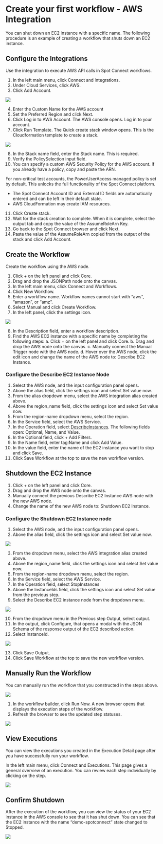# Create your first workflow - AWS Integration

You can shut down an EC2 instance with a specific name. The following procedure is an example of creating a workflow that shuts down an EC2 instance.  

## Configure the Integrations

Use the integration to execute AWS API calls in Spot Connect workflows.

1. In the left main menu, click Connect and Integrations.
2. Under Cloud Services, click AWS.
3. Click Add Account.

<img src="/spot-connect/_media/create-wrkflw-aws-1.png" />

4. Enter the Custom Name for the AWS account
5. Set the Preferred Region and click Next.
6. Click Log in to AWS Account. The AWS console opens. Log in to your account.  
7. Click Run Template. The Quick create stack window opens. This is the Cloudformation template to create a stack.

<img src="/spot-connect/_media/create-wrkflw-aws-2.png" />

8. In the Stack name field, enter the Stack name. This is required.
9. Verify the PolicySelection input field.
10. You can specify a custom AWS Security Policy for the AWS account. If you already have a policy, copy and paste the ARN.  

For non-critical test accounts, the PowerUserAccess managed policy is set by default. 	This unlocks the full functionality of the Spot Connect platform.

* The Spot Connect Account ID and External ID fields are automatically entered and can be left in their default state.
* AWS CloudFormation may create IAM resources.

11. Click Create stack.  
12. Wait for the stack creation to complete. When it is complete, select the output tab and copy the value of the AssumeRoleArn Key.
13. Go back to the Spot Connect browser and click Next.  
14. Paste the value of the AssumeRoleArn copied from the output of the stack and click Add Account.

## Create the Workflow

Create the workflow using the AWS node.

1. Click + on the left panel and click Core.
2. Drag and drop the JSONPath node onto the canvas.
3. In the left main menu, click Connect and Workflows.
4. Click New Workflow.
5. Enter a workflow name. Workflow names cannot start with “aws”, “amazon”, or “amz”.
6. Select Manual and click Create Workflow.
7. In the left panel, click the settings icon.

<img src="/spot-connect/_media/create-wrkflw-spot-6.png" />

8. In the Description field, enter a workflow description.
9. Find the AWS EC2 instance with a specific name by completing the following steps:
  a. Click + on the left panel and click Core.
  b. Drag and drop the AWS node onto the canvas.
  c. Manually connect the Manual Trigger node with the AWS node.
  d. Hover over the AWS node, click the edit icon and change the name of the AWS node to: Describe EC2 Instance.

### Configure the Describe EC2 Instance Node

1. Select the AWS node, and the input configuration panel opens.
2. Above the alias field, click the settings icon and select Set value now.
3. From the alias dropdown menu, select the AWS integration alias created above.
4. Above the region_name field, click the settings icon and select Set value now.
5. From the region-name dropdown menu, select the region.
6. In the Service field, select the AWS Service.
7. In the Operation field, select [DescribeInstances](https://boto3.amazonaws.com/v1/documentation/api/latest/reference/services/ec2/client/describe_instances.html#). The following fields open: Optional, Name, and Value.  
8. In the Optional field, click + Add Filters.  
9. In the Name field, enter tag:Name and click Add Value.
10. In the value field, enter the name of the EC2 instance you want to stop and click Save.
11. Click Save Workflow at the top to save the new workflow version.

## Shutdown the EC2 Instance  

1. Click + on the left panel and click Core.  
2. Drag and drop the AWS node onto the canvas.
3. Manually connect the previous Describe EC2 Instance AWS node with the new AWS node.
4. Change the name of the new AWS node to: Shutdown EC2 Instance.

### Configure the Shutdown EC2 Instance node

1. Select the AWS node, and the input configuration panel opens.
2. Above the alias field, click the settings icon and select Set value now.

<img src="/spot-connect/_media/create-wrkflw-aws-3.png" />

3. From the dropdown menu, select the AWS integration alias created above.
4. Above the region_name field, click the settings icon and select Set value now.
5. From the region-name dropdown menu, select the region.
6. In the Service field, select the AWS Service.
7. In the Operation field, select StopInstances
8. Above the InstanceIds field, click the settings icon and select Set value from the previous step.
9. Select the Describe EC2 instance node from the dropdown menu.

<img src="/spot-connect/_media/create-wrkflw-aws-4.png" />

10. From the dropdown menu in the Previous step Output, select output.  
11. In the output, click Configure, that opens a modal with the JSON Schema of the response output of the EC2 described action.
12. Select InstanceId.

<img src="/spot-connect/_media/create-wrkflw-aws-5.png" />

13. Click Save Output.
14. Click Save Workflow at the top to save the new workflow version.  

## Manually Run the Workflow

You can manually run the workflow that you constructed in the steps above.

<img src="/spot-connect/_media/create-wrkflw-aws-6.png" />

1. In the workflow builder, click Run Now. A new browser opens that displays the execution steps of the workflow.
2. Refresh the browser to see the updated step statuses.

<img src="/spot-connect/_media/create-wrkflw-aws-7.png" />

## View Executions

You can view the executions you created in the Execution Detail page after you have successfully run your workflow.

In the left main menu, click Connect and Executions. This page gives a general overview of an execution. You can review each step individually by clicking on the step.

<img src="/spot-connect/_media/create-wrkflw-aws-8.png" />

## Confirm Shutdown

After the execution of the workflow, you can view the status of your EC2 instance in the AWS console to see that it has shut down. You can see that the EC2 instance with the name “demo-spotconnect” state changed to Stopped.

<img src="/spot-connect/_media/create-wrkflw-aws-9.png" />
